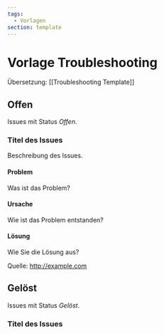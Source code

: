 ```yaml
---
tags:
  - Vorlagen
section: template
---
```


# Vorlage Troubleshooting
Übersetzung: [[Troubleshooting Template]]

## Offen

Issues mit Status *Offen*.

### Titel des Issues

Beschreibung des Issues.

#### Problem

Was ist das Problem?

#### Ursache

Wie ist das Problem entstanden?

#### Lösung

Wie Sie die Lösung aus?

Quelle: <http://example.com>

## Gelöst

Issues mit Status *Gelöst*.

### Titel des Issues